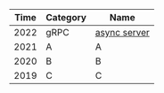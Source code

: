 |Time|Category|Name|
|-|-|-|
|2022|gRPC|[async server](https://charleshwankong.github.io/Kaggle-and-Machine-Learning/)
|2021|A|A
|2020|B|B
|2019|C|C
